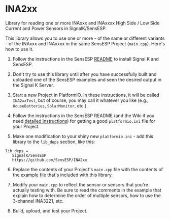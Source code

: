 # INA2xx
Library for reading one or more INAxxx and INAxxxx High Side / Low Side Current and Power Sensors in SignalK/SensESP.

This library allows you to use one or more - of the same or different variants - of the INAxxx and INAxxxx in the same
SensESP Project (`main.cpp`). Here's how to use it.

1. Follow the instructions in the SensESP [README](https://github.com/SignalK/SensESP#sensesp) to install Signal K
and SensESP.

2. Don't try to use this library until after you have successfully built and uploaded one of the SensESP examples
and seen the desired output in the Signal K Server.

3. Start a new Project in PlatformIO. In these instructions, it will be called `INA2xxTest`, but of course, you may
call it whatever you like (e.g., `HouseBatteries`, `SolarMonitor`, etc.).

4. Follow the instructions in the SensESP README (and the Wiki if you need [detailed instructions](https://github.com/SignalK/SensESP/wiki/SensESP-Overview-and-Programming-Details#getting-a-good-platformioini-file)) for getting a good `platformio.ini` file for
your Project.

5. Make one modification to your shiny new `platformio.ini` - add this library to the `lib_deps` section, like this:
```
lib_deps =
   SignalK/SensESP
   https://github.com/SensESP/INA2xx
```

6. Replace the contents of your Project's `main.cpp` file with the contents of the [example file](https://github.com/SensESP/INA2xx/blob/main/examples/ina2xx_example.cpp) that's included with this library.

7. Modify your `main.cpp` to reflect the sensor or sensors that you're actually testing with. Be sure
to read the comments in the example that explain how to determine the order of multiple sensors, how to use the 3-channel
INA3221, etc.

8. Build, upload, and test your Project.


